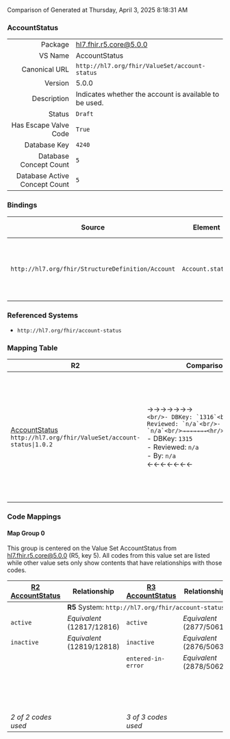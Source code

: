 Comparison of 
Generated at Thursday, April 3, 2025 8:18:31 AM

### AccountStatus

|      |     |
| ---: | --- |
| Package | hl7.fhir.r5.core@5.0.0 |
| VS Name | AccountStatus |
| Canonical URL | `http://hl7.org/fhir/ValueSet/account-status` |
| Version | 5.0.0 |
| Description | Indicates whether the account is available to be used. |
| Status | `Draft` |
| Has Escape Valve Code | `True` |
| Database Key | `4240` |
| Database Concept Count | `5` |
| Database Active Concept Count | `5` |
### Bindings

| Source | Element | Binding | Strength | Element Short |
| ------ | ------- | ------- | -------- | ------------- |
| `http://hl7.org/fhir/StructureDefinition/Account` | `Account.status` | `http://hl7.org/fhir/ValueSet/account-status\|5.0.0` | `Required` | active \| inactive \| entered-in-error \| on-hold \| unknown |

### Referenced Systems

* `http://hl7.org/fhir/account-status`
### Mapping Table

| R2 | Comparison | R3 | Comparison | R4 | Comparison | R4B | Comparison | R5
| --- | --- | --- | --- | --- | --- | --- | --- | ---
| [AccountStatus](/docs/R2/ValueSets/AccountStatus.md)<br/> `http://hl7.org/fhir/ValueSet/account-status\|1.0.2` | →→→→→→→<br/>``<br/>- DBKey: `1316`<br/>- Reviewed: `n/a`<br/>- By: `n/a`<br/>→→→→→→→<hr/>←←←←←←←<br/>``<br/>- DBKey: `1315`<br/>- Reviewed: `n/a`<br/>- By: `n/a`<br/>←←←←←←←| [AccountStatus](/docs/R3/ValueSets/AccountStatus.md)<br/> `http://hl7.org/fhir/ValueSet/account-status\|3.0.2` | →→→→→→→<br/>`SourceIsNarrowerThanTarget`<br/>- DBKey: `320`<br/>- Reviewed: `n/a`<br/>- By: `n/a`<br/>→→→→→→→<hr/>←←←←←←←<br/>`SourceIsBroaderThanTarget`<br/>- DBKey: `542`<br/>- Reviewed: `n/a`<br/>- By: `n/a`<br/>←←←←←←←| [AccountStatus](/docs/R4/ValueSets/AccountStatus.md)<br/> `http://hl7.org/fhir/ValueSet/account-status\|4.0.1` | →→→→→→→<br/>`Equivalent`<br/>- DBKey: `1335`<br/>- Reviewed: `n/a`<br/>- By: `n/a`<br/>→→→→→→→<hr/>←←←←←←←<br/>`Equivalent`<br/>- DBKey: `1336`<br/>- Reviewed: `n/a`<br/>- By: `n/a`<br/>←←←←←←←| [AccountStatus](/docs/R4B/ValueSets/AccountStatus.md)<br/> `http://hl7.org/fhir/ValueSet/account-status\|4.3.0` | →→→→→→→<br/>`Equivalent`<br/>- DBKey: `764`<br/>- Reviewed: `n/a`<br/>- By: `n/a`<br/>→→→→→→→<hr/>←←←←←←←<br/>`Equivalent`<br/>- DBKey: `1025`<br/>- Reviewed: `n/a`<br/>- By: `n/a`<br/>←←←←←←←| [AccountStatus](/docs/R5/ValueSets/AccountStatus.md)<br/> `http://hl7.org/fhir/ValueSet/account-status\|5.0.0` 

### Code Mappings


#### Map Group 0

This group is centered on the Value Set AccountStatus from hl7.fhir.r5.core@5.0.0 (R5, key 5).
All codes from this value set are listed while other value sets only show contents that have relationships with those codes.

| [R2 AccountStatus](/docs/R2/ValueSets/AccountStatus.md)| Relationship | [R3 AccountStatus](/docs/R3/ValueSets/AccountStatus.md)| Relationship | [R4 AccountStatus](/docs/R4/ValueSets/AccountStatus.md)| Relationship | [R4B AccountStatus](/docs/R4B/ValueSets/AccountStatus.md)| Relationship | R5 AccountStatus
| --- | --- | --- | --- | --- | --- | --- | --- | ---
| <td colspan="8">**R5** System: `http://hl7.org/fhir/account-status`
| `active`| _Equivalent_ <br/>(12817/12816)| `active`| _Equivalent_ <br/>(2877/5061)| `active`| _Equivalent_ <br/>(13856/13857)| `active`| _Equivalent_ <br/>(7400/9659)| **`active`**
| `inactive`| _Equivalent_ <br/>(12819/12818)| `inactive`| _Equivalent_ <br/>(2876/5063)| `inactive`| _Equivalent_ <br/>(13858/13859)| `inactive`| _Equivalent_ <br/>(7399/9658)| **`inactive`**
| | | `entered-in-error`| _Equivalent_ <br/>(2878/5062)| `entered-in-error`| _Equivalent_ <br/>(13860/13861)| `entered-in-error`| _Equivalent_ <br/>(7401/9660)| **`entered-in-error`**
| | | | | `on-hold`| _Equivalent_ <br/>(13862/13863)| `on-hold`| _Equivalent_ <br/>(7402/9661)| **`on-hold`**
| | | | | `unknown`| _Equivalent_ <br/>(13864/13865)| `unknown`| _Equivalent_ <br/>(7403/9662)| **`unknown`**
| *2 of 2 codes used* | | *3 of 3 codes used* | | *5 of 5 codes used* | | *5 of 5 codes used* | | *5 of 5 codes used* 

